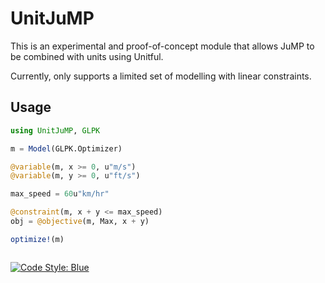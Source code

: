 # UnitJuMP

This is an experimental and proof-of-concept module that allows JuMP to be combined with units using Unitful.

Currently, only supports a limited set of modelling with linear constraints.


## Usage

```julia
using UnitJuMP, GLPK

m = Model(GLPK.Optimizer)

@variable(m, x >= 0, u"m/s")
@variable(m, y >= 0, u"ft/s")

max_speed = 60u"km/hr"

@constraint(m, x + y <= max_speed)
obj = @objective(m, Max, x + y)

optimize!(m)



```

[![Code Style: Blue](https://img.shields.io/badge/code%20style-blue-4495d1.svg)](https://github.com/invenia/BlueStyle)